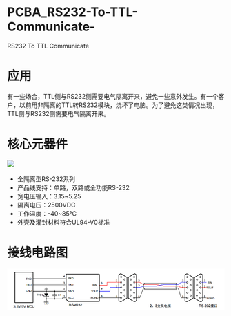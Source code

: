 # PCBA_RS232-To-TTL-Communicate-
RS232 To TTL Communicate 
# 应用
有一些场合，TTL侧与RS232侧需要电气隔离开来，避免一些意外发生。有一个客户，以前用非隔离的TTL转RS232模块，烧坏了电脑。为了避免这类情况出现，TTL侧与RS232侧需要电气隔离开来。

# 核心元器件
[![](http://www.zlg.cn/tpl/zlg/Public/img/power/RSM03.jpg)](RSM03.jpg)
- 全隔离型RS-232系列
- 产品线支持：单路，双路或全功能RS-232
- 宽电压输入：3.15~5.25
- 隔离电压：2500VDC
- 工作温度：-40~85℃
- 外壳及灌封材料符合UL94-V0标准

# 接线电路图
[![电路图](https://github.com/q164129345/Picture-Library/blob/master/360%E6%88%AA%E5%9B%BE16341021114105100.png?raw=true "电路图")](360%E6%88%AA%E5%9B%BE16341021114105100.png "电路图")
